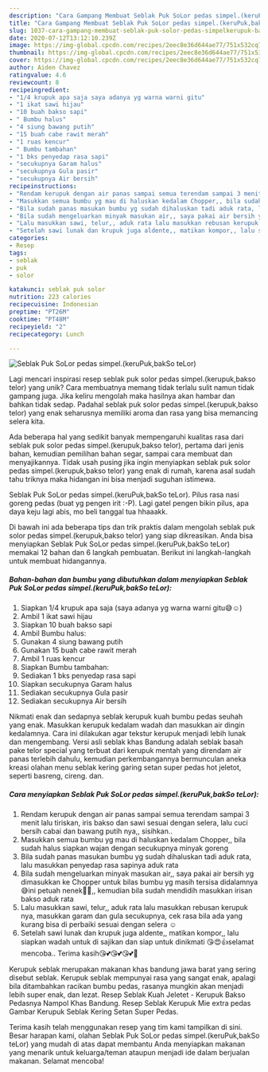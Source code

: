 ```yaml
---
description: "Cara Gampang Membuat Seblak Puk SoLor pedas simpel.(keruPuk,bakSo teLor) Anti Gagal"
title: "Cara Gampang Membuat Seblak Puk SoLor pedas simpel.(keruPuk,bakSo teLor) Anti Gagal"
slug: 1037-cara-gampang-membuat-seblak-puk-solor-pedas-simpelkerupuk-bakso-telor-anti-gagal
date: 2020-07-12T13:12:10.239Z
image: https://img-global.cpcdn.com/recipes/2eec8e36d644ae77/751x532cq70/seblak-puk-solor-pedas-simpelkerupukbakso-telor-foto-resep-utama.jpg
thumbnail: https://img-global.cpcdn.com/recipes/2eec8e36d644ae77/751x532cq70/seblak-puk-solor-pedas-simpelkerupukbakso-telor-foto-resep-utama.jpg
cover: https://img-global.cpcdn.com/recipes/2eec8e36d644ae77/751x532cq70/seblak-puk-solor-pedas-simpelkerupukbakso-telor-foto-resep-utama.jpg
author: Aiden Chavez
ratingvalue: 4.6
reviewcount: 8
recipeingredient:
- "1/4 krupuk apa saja saya adanya yg warna warni gitu"
- "1 ikat sawi hijau"
- "10 buah bakso sapi"
- " Bumbu halus"
- "4 siung bawang putih"
- "15 buah cabe rawit merah"
- "1 ruas kencur"
- " Bumbu tambahan"
- "1 bks penyedap rasa sapi"
- "secukupnya Garam halus"
- "secukupnya Gula pasir"
- "secukupnya Air bersih"
recipeinstructions:
- "Rendam kerupuk dengan air panas sampai semua terendam sampai 3 menit lalu tiriskan, iris bakso dan sawi sesuai dengan selera, lalu cuci bersih cabai dan bawang putih nya,, sisihkan.."
- "Masukkan semua bumbu yg mau di haluskan kedalam Chopper,, bila sudah halus siapkan wajan dengan secukupnya minyak goreng"
- "Bila sudah panas masukan bumbu yg sudah dihaluskan tadi aduk rata, lalu masukkan penyedap rasa sapinya aduk rata"
- "Bila sudah mengeluarkan minyak masukan air,, saya pakai air bersih yg dimasukkan ke Chopper untuk bilas bumbu yg masih tersisa didalamnya 😅ini petuah nenek🤣🤣,, kemudian bila sudah mendidih masukkan irisan bakso aduk rata"
- "Lalu masukkan sawi, telur,, aduk rata lalu masukkan rebusan kerupuk nya, masukkan garam dan gula secukupnya, cek rasa bila ada yang kurang bisa di perbaiki sesuai dengan selera ☺"
- "Setelah sawi lunak dan krupuk juga aldente,, matikan kompor,, lalu siapkan wadah untuk di sajikan dan siap untuk dinikmati 😘😍👍selamat mencoba.. Terima kasih😘💕😘💕😘💕🙏"
categories:
- Resep
tags:
- seblak
- puk
- solor

katakunci: seblak puk solor 
nutrition: 223 calories
recipecuisine: Indonesian
preptime: "PT26M"
cooktime: "PT48M"
recipeyield: "2"
recipecategory: Lunch

---
```



![Seblak Puk SoLor pedas simpel.(keruPuk,bakSo teLor)](https://img-global.cpcdn.com/recipes/2eec8e36d644ae77/751x532cq70/seblak-puk-solor-pedas-simpelkerupukbakso-telor-foto-resep-utama.jpg)

Lagi mencari inspirasi resep seblak puk solor pedas simpel.(kerupuk,bakso telor) yang unik? Cara membuatnya memang tidak terlalu sulit namun tidak gampang juga. Jika keliru mengolah maka hasilnya akan hambar dan bahkan tidak sedap. Padahal seblak puk solor pedas simpel.(kerupuk,bakso telor) yang enak seharusnya memiliki aroma dan rasa yang bisa memancing selera kita.

Ada beberapa hal yang sedikit banyak mempengaruhi kualitas rasa dari seblak puk solor pedas simpel.(kerupuk,bakso telor), pertama dari jenis bahan, kemudian pemilihan bahan segar, sampai cara membuat dan menyajikannya. Tidak usah pusing jika ingin menyiapkan seblak puk solor pedas simpel.(kerupuk,bakso telor) yang enak di rumah, karena asal sudah tahu triknya maka hidangan ini bisa menjadi suguhan istimewa.

Seblak Puk SoLor pedas simpel.(keruPuk,bakSo teLor). Pilus rasa nasi goreng pedas (buat yg pengen irit :-P). Lagi gatel pengen bikin pilus, apa daya keju lagi abis, mo beli tanggal tua hhaaakk.


Di bawah ini ada beberapa tips dan trik praktis dalam mengolah seblak puk solor pedas simpel.(kerupuk,bakso telor) yang siap dikreasikan. Anda bisa menyiapkan Seblak Puk SoLor pedas simpel.(keruPuk,bakSo teLor) memakai 12 bahan dan 6 langkah pembuatan. Berikut ini langkah-langkah untuk membuat hidangannya.

<!--inarticleads1-->

##### Bahan-bahan dan bumbu yang dibutuhkan dalam menyiapkan Seblak Puk SoLor pedas simpel.(keruPuk,bakSo teLor):

1. Siapkan 1/4 krupuk apa saja (saya adanya yg warna warni gitu😅☺)
1. Ambil 1 ikat sawi hijau
1. Siapkan 10 buah bakso sapi
1. Ambil  Bumbu halus:
1. Gunakan 4 siung bawang putih
1. Gunakan 15 buah cabe rawit merah
1. Ambil 1 ruas kencur
1. Siapkan  Bumbu tambahan:
1. Sediakan 1 bks penyedap rasa sapi
1. Siapkan secukupnya Garam halus
1. Sediakan secukupnya Gula pasir
1. Sediakan secukupnya Air bersih


Nikmati enak dan sedapnya seblak kerupuk kuah bumbu pedas seuhah yang enak. Masukkan kerupuk kedalam wadah dan masukkan air dingin kedalamnya. Cara ini dilakukan agar tekstur kerupuk menjadi lebih lunak dan mengembang. Versi asli seblak khas Bandung adalah seblak basah pake telor special yang terbuat dari kerupuk mentah yang direndam air panas terlebih dahulu, kemudian perkembangannya bermunculan aneka kreasi olahan menu seblak kering garing setan super pedas hot jeletot, seperti basreng, cireng. dan. 

<!--inarticleads2-->

##### Cara menyiapkan Seblak Puk SoLor pedas simpel.(keruPuk,bakSo teLor):

1. Rendam kerupuk dengan air panas sampai semua terendam sampai 3 menit lalu tiriskan, iris bakso dan sawi sesuai dengan selera, lalu cuci bersih cabai dan bawang putih nya,, sisihkan..
1. Masukkan semua bumbu yg mau di haluskan kedalam Chopper,, bila sudah halus siapkan wajan dengan secukupnya minyak goreng
1. Bila sudah panas masukan bumbu yg sudah dihaluskan tadi aduk rata, lalu masukkan penyedap rasa sapinya aduk rata
1. Bila sudah mengeluarkan minyak masukan air,, saya pakai air bersih yg dimasukkan ke Chopper untuk bilas bumbu yg masih tersisa didalamnya 😅ini petuah nenek🤣🤣,, kemudian bila sudah mendidih masukkan irisan bakso aduk rata
1. Lalu masukkan sawi, telur,, aduk rata lalu masukkan rebusan kerupuk nya, masukkan garam dan gula secukupnya, cek rasa bila ada yang kurang bisa di perbaiki sesuai dengan selera ☺
1. Setelah sawi lunak dan krupuk juga aldente,, matikan kompor,, lalu siapkan wadah untuk di sajikan dan siap untuk dinikmati 😘😍👍selamat mencoba.. Terima kasih😘💕😘💕😘💕🙏


Kerupuk seblak merupakan makanan khas bandung jawa barat yang sering disebut seblak. Kerupuk seblak mempunyai rasa yang sangat enak, apalagi bila ditambahkan racikan bumbu pedas, rasanya mungkin akan menjadi lebih super enak, dan lezat. Resep Seblak Kuah Jeletet - Kerupuk Bakso Pedasnya Nampol Khas Bandung. Resep Seblak Kerupuk Mie extra pedas Gambar Kerupuk Seblak Kering Setan Super Pedas. 

Terima kasih telah menggunakan resep yang tim kami tampilkan di sini. Besar harapan kami, olahan Seblak Puk SoLor pedas simpel.(keruPuk,bakSo teLor) yang mudah di atas dapat membantu Anda menyiapkan makanan yang menarik untuk keluarga/teman ataupun menjadi ide dalam berjualan makanan. Selamat mencoba!
